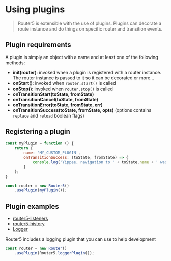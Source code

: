 # Using plugins

> Router5 is extensible with the use of plugins. Plugins can decorate a route instance and do things on specific router and transition events.


## Plugin requirements

A plugin is simply an object with a name and at least one of the following methods:

- __init(router)__: invoked when a plugin is registered with a router instance. The router instance is passed to it so it can be decorated or more...
- __onStart()__: invoked when `router.start()` is called
- __onStop()__: invoked when `router.stop()` is called
- __onTransitionStart(toState, fromState)__
- __onTransitionCancel(toState, fromState)__
- __onTransitionError(toState, fromState, err)__
- __onTransitionSuccess(toState, fromState, opts)__ (options contains `replace` and `reload` boolean flags)


## Registering a plugin

```javascript
const myPlugin = function () {
    return {
        name: 'MY_CUSTOM_PLUGIN',
        onTransitionSuccess: (toState, fromState) => {
            console.log('Yippee, navigation to ' + toState.name + ' was successful!');
        }
    };
}

const router = new Router5()
    .usePlugin(myPlugin());
```


## Plugin examples

- [router5-listeners](https://github.com/router5/router5-listeners)
- [router5-history](https://github.com/router5/router5-history)
- [Logger](https://github.com/router5/router5/blob/master/modules/logger.js)

Router5 includes a logging plugin that you can use to help development

```javascript
const router = new Router()
    .usePlugin(Router5.loggerPlugin());
```

